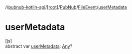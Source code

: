 //[pubnub-kotlin-api](../../../../index.md)/[[root]](../../index.md)/[PubNub](../index.md)/[FileEvent](index.md)/[userMetadata](user-metadata.md)

# userMetadata

[js]\
abstract var [userMetadata](user-metadata.md): [Any](https://kotlinlang.org/api/latest/jvm/stdlib/kotlin/-any/index.html)?
